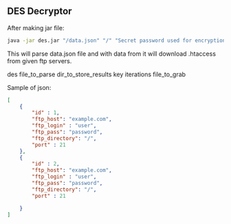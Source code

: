 DES Decryptor
-------------

After making jar file:
```sh
java -jar des.jar "/data.json" "/" "Secret password used for encryption ;)" 19 ".htaccess"
```

This will parse data.json file and with data from it will download .htaccess from given ftp servers.


des file_to_parse dir_to_store_results key iterations file_to_grab

Sample of json:
```json
[
    {
        "id" : 1,
        "ftp_host": "example.com",
        "ftp_login" : "user",
        "ftp_pass": "password",
        "ftp_directory": "/",
        "port" : 21
    },
    {
        "id" : 2,
        "ftp_host": "example.com",
        "ftp_login" : "user",
        "ftp_pass": "password",
        "ftp_directory": "/",
        "port" : 21

    }
]
```